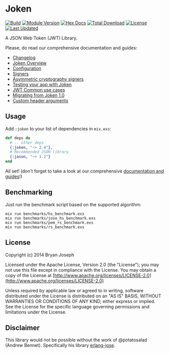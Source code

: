 # Joken

[![Build](https://travis-ci.org/joken-elixir/joken.svg?branch=master)](https://travis-ci.org/joken-elixir/joken)
[![Module Version](https://img.shields.io/hexpm/v/joken.svg)](https://hex.pm/packages/joken)
[![Hex Docs](https://img.shields.io/badge/hex-docs-lightgreen.svg)](https://hexdocs.pm/joken/)
[![Total Download](https://img.shields.io/hexpm/dt/joken.svg)](https://hex.pm/packages/joken)
[![License](https://img.shields.io/hexpm/l/joken.svg)](https://github.com/joken-elixir/joken/blob/master/LICENSE)
[![Last Updated](https://img.shields.io/github/last-commit/joken-elixir/joken.svg)](https://github.com/joken-elixir/joken/commits/master)

A JSON Web Token (JWT) Library.

Please, do read our comprehensive documentation and guides:

- [Changelog](https://hexdocs.pm/joken/changelog.html)
- [Joken Overview](https://hexdocs.pm/joken/introduction.html)
- [Configuration](https://hexdocs.pm/joken/configuration.html)
- [Signers](https://hexdocs.pm/joken/signers.html)
- [Asymmetric cryptography signers](https://hexdocs.pm/joken/asymmetric_cryptography_signers.html)
- [Testing your app with Joken](https://hexdocs.pm/joken/testing.html)
- [JWT Common use cases](https://hexdocs.pm/joken/common_use_cases.html)
- [Migrating from Joken 1.0](https://hexdocs.pm/joken/migration_from_1.html)
- [Custom header arguments](https://hexdocs.pm/joken/custom_header_arguments.html)

## Usage

Add `:joken` to your list of dependencies in `mix.exs`:

``` elixir
def deps do
  # .. other deps
  {:joken, "~> 2.4"},
  # Recommended JSON library
  {:jason, "~> 1.2"}
end
```

All set! (don't forget to take a look at our comprehensive [documentation and guides](https://hexdocs.pm/joken/introduction.html)!)

## Benchmarking

Just run the benchmark script based on the supported algorithm:

``` shell
mix run benchmarks/hs_benchmark.exs
mix run benchmarks/jose_hs_benchmark.exs
mix run benchmarks/pem_rs_benchmark.exs
mix run benchmarks/rs_benchmark.exs
```

## License

Copyright (c) 2014 Bryan Joseph

Licensed under the Apache License, Version 2.0 (the "License");
you may not use this file except in compliance with the License.
You may obtain a copy of the License at [http://www.apache.org/licenses/LICENSE-2.0](http://www.apache.org/licenses/LICENSE-2.0)

Unless required by applicable law or agreed to in writing, software
distributed under the License is distributed on an "AS IS" BASIS,
WITHOUT WARRANTIES OR CONDITIONS OF ANY KIND, either express or implied.
See the License for the specific language governing permissions and
limitations under the License.

## Disclaimer

This library would not be possible without the work of @potatosalad (Andrew Bennet). Specifically his library [erlang-jose](https://github.com/potatosalad/erlang-jose/).

